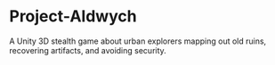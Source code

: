 # Project-Aldwych
A Unity 3D stealth game about urban explorers mapping out old ruins, recovering artifacts, and avoiding security.

